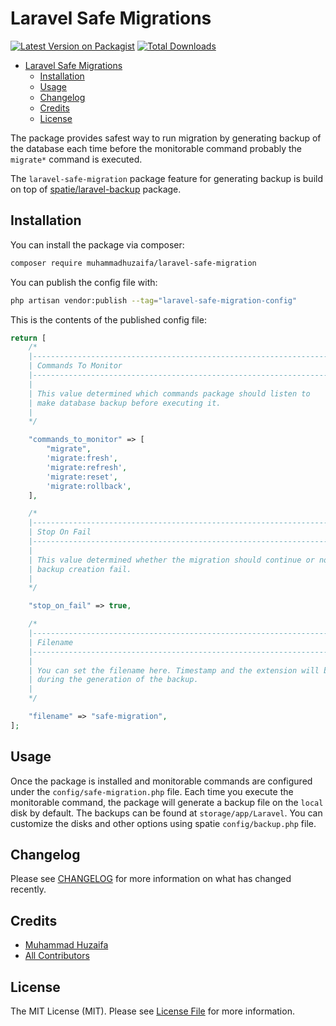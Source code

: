 # Laravel Safe Migrations

[![Latest Version on Packagist](https://img.shields.io/packagist/v/muhammadhuzaifa/laravel-safe-migration.svg?style=flat-square)](https://packagist.org/packages/muhammadhuzaifa/laravel-safe-migration)
[![Total Downloads](https://img.shields.io/packagist/dt/muhammadhuzaifa/laravel-safe-migration.svg?style=flat-square)](https://packagist.org/packages/muhammadhuzaifa/laravel-safe-migration)

- [Laravel Safe Migrations](#laravel-safe-migrations)
  - [Installation](#installation)
  - [Usage](#usage)
  - [Changelog](#changelog)
  - [Credits](#credits)
  - [License](#license)


The package provides safest way to run migration by generating backup of the database each time before the monitorable command probably the `migrate*` command is executed.

The `laravel-safe-migration` package feature for generating backup is build on top of [spatie/laravel-backup](https://github.com/spatie/laravel-backup) package.

## Installation

You can install the package via composer:

```bash
composer require muhammadhuzaifa/laravel-safe-migration
```

You can publish the config file with:

```bash
php artisan vendor:publish --tag="laravel-safe-migration-config"
```

This is the contents of the published config file:

```php
return [
    /*
    |--------------------------------------------------------------------------
    | Commands To Monitor
    |--------------------------------------------------------------------------
    |
    | This value determined which commands package should listen to
    | make database backup before executing it.
    |
    */

    "commands_to_monitor" => [
        "migrate",
        'migrate:fresh',
        'migrate:refresh',
        'migrate:reset',
        'migrate:rollback',
    ],

    /*
    |--------------------------------------------------------------------------
    | Stop On Fail
    |--------------------------------------------------------------------------
    |
    | This value determined whether the migration should continue or not if the
    | backup creation fail.
    |
    */

    "stop_on_fail" => true,

    /*
    |--------------------------------------------------------------------------
    | Filename
    |--------------------------------------------------------------------------
    |
    | You can set the filename here. Timestamp and the extension will be appended
    | during the generation of the backup.
    |
    */

    "filename" => "safe-migration",
];
```

## Usage

Once the package is installed and monitorable commands are configured under the `config/safe-migration.php` file. Each time you execute the monitorable command, the package will generate a backup file on the `local` disk by default. The backups can be found at `storage/app/Laravel`. You can customize the disks and other options using spatie `config/backup.php` file.

## Changelog

Please see [CHANGELOG](CHANGELOG.md) for more information on what has changed recently.

## Credits

- [Muhammad Huzaifa](https://github.com/huzaifaarain)
- [All Contributors](../../contributors)

## License

The MIT License (MIT). Please see [License File](LICENSE.md) for more information.
